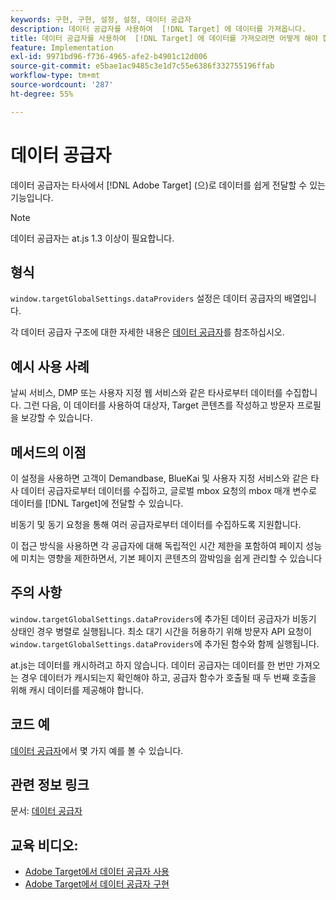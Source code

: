```yaml
---
keywords: 구현, 구현, 설정, 설정, 데이터 공급자
description: 데이터 공급자를 사용하여  [!DNL Target] 에 데이터를 가져옵니다.
title: 데이터 공급자를 사용하여  [!DNL Target] 에 데이터를 가져오려면 어떻게 해야 합니까?
feature: Implementation
exl-id: 9971bd96-f736-4965-afe2-b4901c12d006
source-git-commit: e5bae1ac9485c3e1d7c55e6386f332755196ffab
workflow-type: tm+mt
source-wordcount: '287'
ht-degree: 55%

---
```


# 데이터 공급자

데이터 공급자는 타사에서 [!DNL Adobe Target] (으)로 데이터를 쉽게 전달할 수 있는 기능입니다.

>[!NOTE]
>
>데이터 공급자는 at.js 1.3 이상이 필요합니다.

## 형식

`window.targetGlobalSettings.dataProviders` 설정은 데이터 공급자의 배열입니다.

각 데이터 공급자 구조에 대한 자세한 내용은 [데이터 공급자](../../implement/client-side/atjs/atjs-functions/targetglobalsettings.md#data-providers)를 참조하십시오.

## 예시 사용 사례

날씨 서비스, DMP 또는 사용자 지정 웹 서비스와 같은 타사로부터 데이터를 수집합니다. 그런 다음, 이 데이터를 사용하여 대상자, Target 콘텐츠를 작성하고 방문자 프로필을 보강할 수 있습니다.

## 메서드의 이점

이 설정을 사용하면 고객이 Demandbase, BlueKai 및 사용자 지정 서비스와 같은 타사 데이터 공급자로부터 데이터를 수집하고, 글로벌 mbox 요청의 mbox 매개 변수로 데이터를 [!DNL Target]에 전달할 수 있습니다.

비동기 및 동기 요청을 통해 여러 공급자로부터 데이터를 수집하도록 지원합니다.

이 접근 방식을 사용하면 각 공급자에 대해 독립적인 시간 제한을 포함하여 페이지 성능에 미치는 영향을 제한하면서, 기본 페이지 콘텐츠의 깜박임을 쉽게 관리할 수 있습니다

## 주의 사항

`window.targetGlobalSettings.dataProviders`에 추가된 데이터 공급자가 비동기 상태인 경우 병렬로 실행됩니다. 최소 대기 시간을 허용하기 위해 방문자 API 요청이 `window.targetGlobalSettings.dataProviders`에 추가된 함수와 함께 실행됩니다.

at.js는 데이터를 캐시하려고 하지 않습니다. 데이터 공급자는 데이터를 한 번만 가져오는 경우 데이터가 캐시되는지 확인해야 하고, 공급자 함수가 호출될 때 두 번째 호출을 위해 캐시 데이터를 제공해야 합니다.

## 코드 예

[데이터 공급자](../../implement/client-side/atjs/atjs-functions/targetglobalsettings.md#data-providers)에서 몇 가지 예를 볼 수 있습니다.

## 관련 정보 링크

문서: [데이터 공급자](../../implement/client-side/atjs/atjs-functions/targetglobalsettings.md#data-providers)

## 교육 비디오:

* [Adobe Target에서 데이터 공급자 사용](https://experienceleague.adobe.com/docs/target-learn/tutorials/integrations/use-data-providers-to-integrate-third-party-data.html?lang=ko)
* [Adobe Target에서 데이터 공급자 구현](https://experienceleague.adobe.com/docs/target-learn/tutorials/integrations/implement-data-providers-to-integrate-third-party-data.html?lang=ko)
